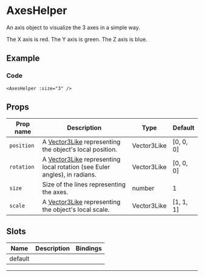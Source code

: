 # AxesHelper
An axis object to visualize the 3 axes in a simple way.

The X axis is red. The Y axis is green. The Z axis is blue.

## Example

### Code

```vue-html
<AxesHelper :size="3" />
```


## Props

| Prop name | Description                                                                                     | Type        | Default            |
| --------- | ----------------------------------------------------------------------------------------------- | ----------- | ------------------ |
|` position  `| A [Vector3Like](/types#vector3like) representing the object's local position.                   | Vector3Like | [0, 0, 0] |
|` rotation  `| A [Vector3Like](/types#vector3like) representing local rotation (see Euler angles), in radians. | Vector3Like | [0, 0, 0] |
|` size      `| Size of the lines representing the axes.                                                        | number      | 1                  |
|` scale     `| A [Vector3Like](/types#vector3like) representing the object's local scale.                      | Vector3Like | [1, 1, 1] |

## Slots

| Name    | Description | Bindings |
| ------- | ----------- | -------- |
| default |             |          |

---

